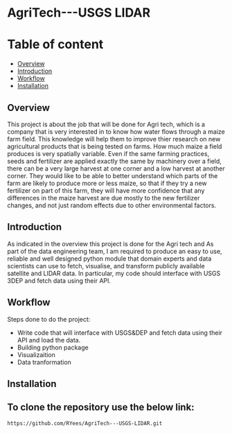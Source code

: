 # AgriTech---USGS LIDAR

# Table of content
* [Overview](#overview)
* [Introduction](#introduction)
* [Workflow](#workflow)
* [Installation](#installation)

## Overview
This project is about the job that will be done for Agri tech, which is a company that is very interested in to know how water flows through a maize farm field. This knowledge will help them to improve thier research on new agricultural products that is being tested on farms. How much maize a field produces is very spatially variable. Even if the same farming practices, seeds and fertilizer are applied exactly the same by machinery over a field, there can be a very large harvest at one corner and a low harvest at another corner.  They would like to be able to better understand which parts of the farm are likely to produce more or less maize, so that if they try a new fertilizer on part of this farm, they will have more confidence that any differences in the maize harvest are due mostly to the new fertilizer changes, and not just random effects due to other environmental factors.  

## Introduction
As indicated in the overview this project is done for the Agri tech and As part of the data engineering team, I am required to produce an easy to use, reliable and well designed python module that domain experts and data scientists can use to fetch, visualise, and transform publicly available satellite and LIDAR data. In particular, my code should interface with USGS 3DEP and fetch data using their API. 

## Workflow
Steps done to do the project:
* Write code that will interface with USGS&DEP and fetch data using their API and load the data. 
* Building python package
* Visualizaition
* Data tranformation

## Installation
To clone the repository use the below link:
---
    https://github.com/RYees/AgriTech---USGS-LIDAR.git

